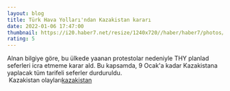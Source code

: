 ```yaml
--- 
layout: blog
title: Türk Hava Yolları'ndan Kazakistan kararı
date: 2022-01-06 17:47:00
thumbnail: https://i20.haber7.net/resize/1240x720//haber/haber7/photos/2022/01/turk_hava_yollarindan_kazakistan_karari_1641491215_2641.jpg
rating: 5
---
```

Alnan bilgiye göre, bu ülkede yaanan protestolar nedeniyle THY planlad seferleri icra etmeme karar ald.
Bu kapsamda, 9 Ocak'a kadar Kazakistana yaplacak tüm tarifeli seferler durduruldu.</br>&nbsp;Kazakistan olayları<a href="https://www.dental-ilan.org/">kazakistan</a>